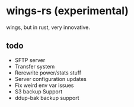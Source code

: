 # wings-rs (experimental)

wings, but in rust, very innovative.

## todo

- SFTP server
- Transfer system
- Rerewrite power/stats stuff
- Server configuration updates
- Fix weird env var issues
- S3 backup Support
- ddup-bak backup support
